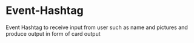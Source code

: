 # Event-Hashtag
Event Hashtag to receive input from user such as name and pictures and produce output in form of card output
